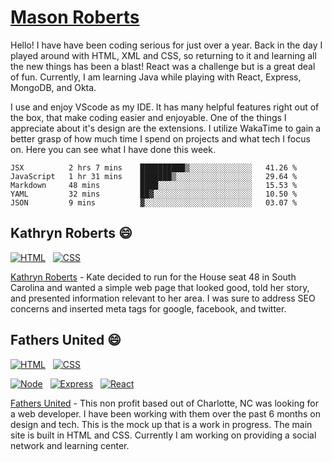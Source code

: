# [Mason Roberts](https://mason-roberts.com)

Hello! I have have been coding serious for just over a year. Back in the day I played around with HTML, XML and CSS, so returning to it and learning all the new things has been a blast! React was a challenge but is a great deal of fun. Currently, I am learning Java while playing with React, Express, MongoDB, and Okta.

I use and enjoy VScode as my IDE. It has many helpful features right out of the box, that make coding easier and enjoyable. One of the things I appreciate about it's design are the extensions. I utilize WakaTime to gain a better grasp of how much time I spend on projects and what tech I focus on. Here you can see what I have done this week.

<!--START_SECTION:waka-->
```text
JSX          2 hrs 7 mins    ██████████▒░░░░░░░░░░░░░░   41.26 % 
JavaScript   1 hr 31 mins    ███████▒░░░░░░░░░░░░░░░░░   29.64 % 
Markdown     48 mins         ████░░░░░░░░░░░░░░░░░░░░░   15.53 % 
YAML         32 mins         ██▓░░░░░░░░░░░░░░░░░░░░░░   10.50 % 
JSON         9 mins          ▓░░░░░░░░░░░░░░░░░░░░░░░░   03.07 % 
```
<!--END_SECTION:waka-->

## Kathryn Roberts 😄

[![HTML](https://img.shields.io/badge/HTML-Foundation_Code_v5-informational)](https://developer.mozilla.org/en-US/docs/Web/Guide/HTML/HTML5)&nbsp;&nbsp;
[![CSS](https://img.shields.io/badge/CSS-Cascade_Style_Sheet_v3-informational)](https://developer.mozilla.org/en-US/docs/Web/CSS)

[Kathryn Roberts](https://github.com/Developer3027/kathrynroberts-sc48) - Kate decided to run for the House seat 48 in South Carolina and wanted a simple web page that looked good, told her story, and presented information relevant to her area. I was sure to address SEO concerns and inserted meta tags for google, facebook, and twitter.

## Fathers United 😄

[![HTML](https://img.shields.io/badge/HTML-Foundation_Code_v5-informational)](https://developer.mozilla.org/en-US/docs/Web/Guide/HTML/HTML5)&nbsp;&nbsp;
[![CSS](https://img.shields.io/badge/CSS-Cascade_Style_Sheet_v3-informational)](https://developer.mozilla.org/en-US/docs/Web/CSS)

[![Node](https://img.shields.io/badge/NodeJS-v12-informational)](https://nodejs.org/en/)&nbsp;&nbsp;
[![Express](https://img.shields.io/badge/Express-v4-informational)](https://expressjs.com)&nbsp;&nbsp;
[![React](https://img.shields.io/badge/React-v16-informational)](https://reactjs.org)

[Fathers United](https://github.com/Developer3027/FathersUnited) - This non profit based out of Charlotte, NC was looking for a web developer. I have been working with them over the past 6 months on design and tech. This is the mock up that is a work in progress. The main site is built in HTML and CSS. Currently I am working on providing a social network and learning center.

<!--
**Developer3027/Developer3027** is a ✨ _special_ ✨ repository because its `README.md` (this file) appears on your GitHub profile.

Here are some ideas to get you started:

- 🔭 I’m currently working on ...
- 🌱 I’m currently learning ...
- 👯 I’m looking to collaborate on ...
- 🤔 I’m looking for help with ...
- 💬 Ask me about ...
- 📫 How to reach me: ...
- 😄 Pronouns: ...
- ⚡ Fun fact: ...
-->
